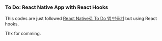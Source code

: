 ### To Do: React Native App with React Hooks

This codes are just followed [React Native로 To Do 앱 만들기](https://academy.nomadcoders.co/courses/enrolled/261376) but using React hooks.

Thx for comming.